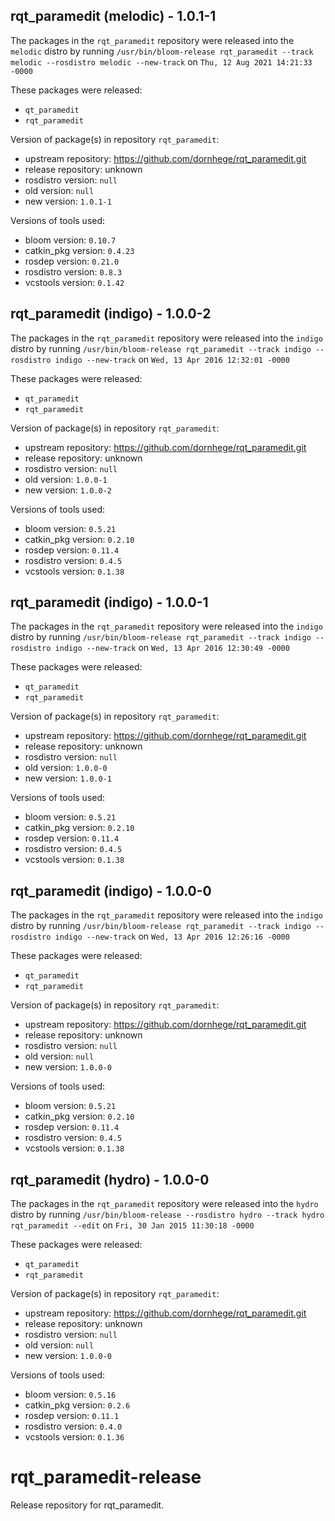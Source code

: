 ## rqt_paramedit (melodic) - 1.0.1-1

The packages in the `rqt_paramedit` repository were released into the `melodic` distro by running `/usr/bin/bloom-release rqt_paramedit --track melodic --rosdistro melodic --new-track` on `Thu, 12 Aug 2021 14:21:33 -0000`

These packages were released:
- `qt_paramedit`
- `rqt_paramedit`

Version of package(s) in repository `rqt_paramedit`:

- upstream repository: https://github.com/dornhege/rqt_paramedit.git
- release repository: unknown
- rosdistro version: `null`
- old version: `null`
- new version: `1.0.1-1`

Versions of tools used:

- bloom version: `0.10.7`
- catkin_pkg version: `0.4.23`
- rosdep version: `0.21.0`
- rosdistro version: `0.8.3`
- vcstools version: `0.1.42`


## rqt_paramedit (indigo) - 1.0.0-2

The packages in the `rqt_paramedit` repository were released into the `indigo` distro by running `/usr/bin/bloom-release rqt_paramedit --track indigo --rosdistro indigo --new-track` on `Wed, 13 Apr 2016 12:32:01 -0000`

These packages were released:
- `qt_paramedit`
- `rqt_paramedit`

Version of package(s) in repository `rqt_paramedit`:

- upstream repository: https://github.com/dornhege/rqt_paramedit.git
- release repository: unknown
- rosdistro version: `null`
- old version: `1.0.0-1`
- new version: `1.0.0-2`

Versions of tools used:

- bloom version: `0.5.21`
- catkin_pkg version: `0.2.10`
- rosdep version: `0.11.4`
- rosdistro version: `0.4.5`
- vcstools version: `0.1.38`


## rqt_paramedit (indigo) - 1.0.0-1

The packages in the `rqt_paramedit` repository were released into the `indigo` distro by running `/usr/bin/bloom-release rqt_paramedit --track indigo --rosdistro indigo --new-track` on `Wed, 13 Apr 2016 12:30:49 -0000`

These packages were released:
- `qt_paramedit`
- `rqt_paramedit`

Version of package(s) in repository `rqt_paramedit`:

- upstream repository: https://github.com/dornhege/rqt_paramedit.git
- release repository: unknown
- rosdistro version: `null`
- old version: `1.0.0-0`
- new version: `1.0.0-1`

Versions of tools used:

- bloom version: `0.5.21`
- catkin_pkg version: `0.2.10`
- rosdep version: `0.11.4`
- rosdistro version: `0.4.5`
- vcstools version: `0.1.38`


## rqt_paramedit (indigo) - 1.0.0-0

The packages in the `rqt_paramedit` repository were released into the `indigo` distro by running `/usr/bin/bloom-release rqt_paramedit --track indigo --rosdistro indigo --new-track` on `Wed, 13 Apr 2016 12:26:16 -0000`

These packages were released:
- `qt_paramedit`
- `rqt_paramedit`

Version of package(s) in repository `rqt_paramedit`:

- upstream repository: https://github.com/dornhege/rqt_paramedit.git
- release repository: unknown
- rosdistro version: `null`
- old version: `null`
- new version: `1.0.0-0`

Versions of tools used:

- bloom version: `0.5.21`
- catkin_pkg version: `0.2.10`
- rosdep version: `0.11.4`
- rosdistro version: `0.4.5`
- vcstools version: `0.1.38`


## rqt_paramedit (hydro) - 1.0.0-0

The packages in the `rqt_paramedit` repository were released into the `hydro` distro by running `/usr/bin/bloom-release --rosdistro hydro --track hydro rqt_paramedit --edit` on `Fri, 30 Jan 2015 11:30:18 -0000`

These packages were released:
- `qt_paramedit`
- `rqt_paramedit`

Version of package(s) in repository `rqt_paramedit`:
- upstream repository: https://github.com/dornhege/rqt_paramedit.git
- release repository: unknown
- rosdistro version: `null`
- old version: `null`
- new version: `1.0.0-0`

Versions of tools used:
- bloom version: `0.5.16`
- catkin_pkg version: `0.2.6`
- rosdep version: `0.11.1`
- rosdistro version: `0.4.0`
- vcstools version: `0.1.36`


# rqt_paramedit-release
Release repository for rqt_paramedit.
